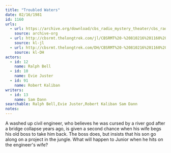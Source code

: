 ```yaml
---
title: "Troubled Waters"
date: 02/16/1981
id: 1160
urls: 
  - url: https://archive.org/download/cbs_radio_mystery_theater/cbs_radio_mystery_theater-1151-1200.zip/cbs_radio_mystery_theater-1151-1200%2Fcbsrmt_1160_troubled_waters.mp3
    source: archive-org
  - url: http://cbsrmt.thelongtrek.com/jl/CBSRMT%20-%20810216%201160%20Troubled%20Waters_jl.mp3
    source: kl-jl
  - url: http://cbsrmt.thelongtrek.com/DH/CBSRMT%20-%20810216%201160%20Troubled%20Waters_dh.mp3
    source: kl-DH
actors:  
  - id: 12
    name: Ralph Bell  
  - id: 10
    name: Evie Juster  
  - id: 91
    name: Robert Kaliban
writers:  
  - id: 13
    name: Sam Dann
searchable: Ralph Bell,Evie Juster,Robert Kaliban Sam Dann
notes:  
---
```

A washed up civil engineer, who believes he was cursed by a river god after a bridge collapse years ago, is given a second chance when his wife begs his old boss to take him back. The boss does, but insists that his son go along on a project in the jungle. What will happen to Junior when he hits on the engineer's wife?